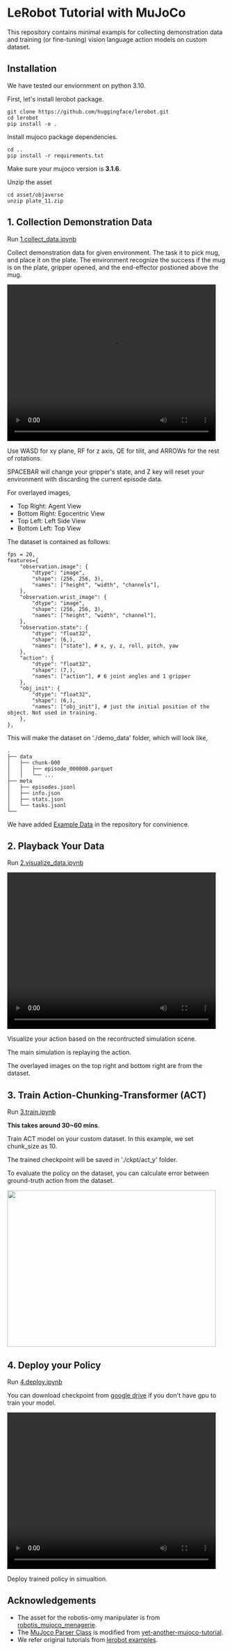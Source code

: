 # LeRobot Tutorial with MuJoCo
This repository contains minimal exampls for collecting demonstration data and training (or fine-tuning) vision language action models on custom dataset. 

## Installation
We have tested our enviornment on python 3.10. 

First, let's install lerobot package.
```
git clone https://github.com/huggingface/lerobot.git
cd lerobot
pip install -e .
```

Install mujoco package dependencies.
```
cd ..
pip install -r requirements.txt
```
Make sure your mujoco version is **3.1.6**.

Unzip the asset
```
cd asset/objaverse
unzip plate_11.zip
```

## 1. Collection Demonstration Data

Run [1.collect_data.ipynb](1.collect_data.ipynb)

Collect demonstration data for given environment.
The task it to pick mug, and place it on the plate. The environment recognize the success if the mug is on the plate, gripper opened, and the end-effector postioned above the mug.

<video src="./media/teleop.mp4" width="480" height="360" controls></video>

Use WASD for xy plane, RF for z axis, QE for tilit, and ARROWs for the rest of rotations. 

SPACEBAR will change your gripper's state, and Z key will reset your environment with discarding the current episode data.

For overlayed images, 
- Top Right: Agent View 
- Bottom Right: Egocentric View
- Top Left: Left Side View
- Bottom Left: Top View

The dataset is contained as follows:
```
fps = 20,
features={
    "observation.image": {
        "dtype": "image",
        "shape": (256, 256, 3),
        "names": ["height", "width", "channels"],
    },
    "observation.wrist_image": {
        "dtype": "image",
        "shape": (256, 256, 3),
        "names": ["height", "width", "channel"],
    },
    "observation.state": {
        "dtype": "float32",
        "shape": (6,),
        "names": ["state"], # x, y, z, roll, pitch, yaw
    },
    "action": {
        "dtype": "float32",
        "shape": (7,),
        "names": ["action"], # 6 joint angles and 1 gripper
    },
    "obj_init": {
        "dtype": "float32",
        "shape": (6,),
        "names": ["obj_init"], # just the initial position of the object. Not used in training.
    },
},

```

This will make the dataset on './demo_data' folder, which will look like,
```
.
├── data
│   ├── chunk-000
│   │   ├── episode_000000.parquet
│   │   └── ...
├── meta
│   ├── episodes.jsonl
│   ├── info.json
│   ├── stats.json
│   └── tasks.jsonl
└── 
```

We have added [Example Data](./demo_data_example/) in the repository for convinience. 

## 2. Playback Your Data

Run [2.visualize_data.ipynb](2.visualize_data.ipynb)

<video src="./media/data.mp4" width="480" height="360" controls></video>

Visualize your action based on the recontructed simulation scene. 

The main simulation is replaying the action.

The overlayed images on the top right and bottom right are from the dataset. 

## 3. Train Action-Chunking-Transformer (ACT)

Run [3.train.ipynb](3.train.ipynb)

**This takes around 30~60 mins**.

Train ACT model on your custom dataset. In this example, we set chunk_size as 10. 

The trained checkpoint will be saved in './ckpt/act_y' folder.

To evaluate the policy on the dataset, you can calculate error between ground-truth action from the dataset.

<image src="./media/inference.png"  width="480" height="360">


## 4. Deploy your Policy

Run [4.deploy.ipynb](4.deploy.ipynb)

You can download checkpoint from [google drive](https://drive.google.com/drive/folders/1UqxqUgGPKU04DkpQqSWNgfYMhlvaiZsp?usp=sharing) if you don't have gpu to train your model.

<video src="./media/rollout.mp4" width="480" height="360" controls></video>

Deploy trained policy in simualtion.

## Acknowledgements
- The asset for the robotis-omy manipulater is from [robotis_mujoco_menagerie](https://github.com/ROBOTIS-GIT/robotis_mujoco_menagerie/tree/main).
- The [MuJoco Parser Class](./mujoco_env/mujoco_parser.py) is modified from [yet-another-mujoco-tutorial](https://github.com/sjchoi86/yet-another-mujoco-tutorial-v3). 
- We refer original tutorials from [lerobot examples](https://github.com/huggingface/lerobot/tree/main/examples).  
